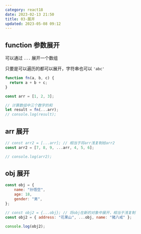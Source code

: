 ```yaml
---
category: react18
date: 2023-02-13 21:50
title: 03-展开
updated: 2023-05-08 09:12
---
```


## function 参数展开

可以通过 `...` 展开一个数组

只要是可以遍历的都可以展开，字符串也可以 `'abc'`

```js
function fn(a, b, c) {
  return a + b + c;
}

const arr = [1, 2, 3];

// 计算数组中三个数字的和
let result = fn(...arr);
// console.log(result);

```

## arr 展开

```js
// const arr2 = [...arr]; // 相当于将arr浅复制给arr2
const arr2 = [7, 8, 9, ...arr, 4, 5, 6];

// console.log(arr2);
```

## obj 展开

```js
const obj = {
    name: "孙悟空",
    age: 18,
    gender: "男",
};

// const obj2 = {...obj}; // 将obj在新的对象中展开，相当于浅复制
const obj2 = { address: "花果山", ...obj, name: "猪八戒" };

console.log(obj2);
```